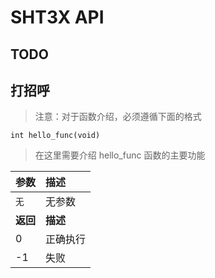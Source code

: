 # SHT3X API

## TODO 

## 打招呼

> 注意：对于函数介绍，必须遵循下面的格式

`int hello_func(void)`

> 在这里需要介绍 hello_func 函数的主要功能

| 参数              | 描述                                |
|:------------------|:------------------------------------|
|`无`               | 无参数                              |
| **返回**          | **描述**                                |
|0                  | 正确执行                            |
|-1                 | 失败                                |


